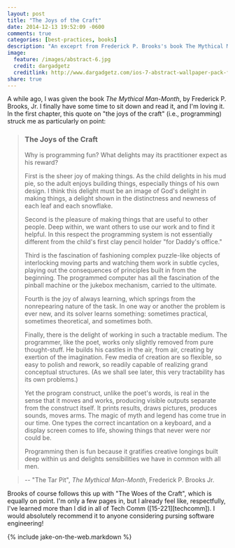 ```yaml
---
layout: post
title: "The Joys of the Craft"
date: 2014-12-13 19:52:09 -0600
comments: true
categories: [best-practices, books]
description: "An exceprt from Frederick P. Brooks's book The Mythical Man-Month on the joys of programming."
image:
  feature: /images/abstract-6.jpg
  credit: dargadgetz
  creditlink: http://www.dargadgetz.com/ios-7-abstract-wallpaper-pack-for-iphone-5-and-ipod-touch-retina/
share: true
---
```


A while ago, I was given the book _The Mythical Man-Month_, by Frederick P. Brooks, Jr. I finally have some time to sit down and read it, and I'm loving it. In the first chapter, this quote on "the joys of the craft" (i.e., programming) struck me as particularly on point:

<!-- more -->

> ### The Joys of the Craft
> Why is programming fun? What delights may its practitioner expect as his reward?
>
> First is the sheer joy of making things. As the child delights in his mud pie, so the adult enjoys building things, especially things of his own design. I think this delight must be an image of God's delight in making things, a delight shown in the distinctness and newness of each leaf and each snowflake.
>
> Second is the pleasure of making things that are useful to other people. Deep within, we want others to use our work and to find it helpful. In this respect the programming system is not essentially different from the child's first clay pencil holder "for Daddy's office."
>
> Third is the fascination of fashioning complex puzzle-like objects of interlocking moving parts and watching them work in subtle cycles, playing out the consequences of principles built in from the beginning. The programmed computer has all the fascination of the pinball machine or the jukebox mechanism, carried to the ultimate.
>
> Fourth is the joy of always learning, which springs from the nonrepearing nature of the task. In one way or another the problem is ever new, and its solver learns something: sometimes practical, sometimes theoretical, and sometimes both.
>
> Finally, there is the delight of working in such a tractable medium. The programmer, like the poet, works only slightly removed from pure thought-stuff. He builds his castles in the air, from air, creating by exertion of the imagination. Few media of creation are so flexible, so easy to polish and rework, so readily capable of realizing grand conceptual structures. (As we shall see later, this very tractability has its own problems.)
>
> Yet the program construct, unlike the poet's words, is real in the sense that it moves and works, producing visible outputs separate from the construct itself. It prints results, draws pictures, produces sounds, moves arms. The magic of myth and legend has come true in our time. One types the correct incantation on a keyboard, and a display screen comes to life, showing things that never were nor could be.
>
> Programming then is fun because it gratifies creative longings built deep within us and delights sensibilities we have in common with all men.

> -- "The Tar Pit", _The Mythical Man-Month_, Frederick P. Brooks Jr.

Brooks of course follows this up with "The Woes of the Craft", which is equally on point. I'm only a few pages in, but I already feel like, respectfully, I've learned more than I did in all of Tech Comm ([15-221][techcomm]). I would absolutely recommend it to anyone considering pursing software engineering!

{% include jake-on-the-web.markdown %}

